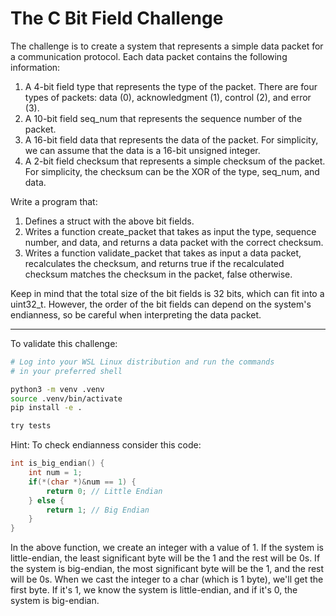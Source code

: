 # The C Bit Field Challenge

The challenge is to create a system that represents a simple data packet for a
communication protocol. Each data packet contains the following information:

1. A 4-bit field type that represents the type of the packet. There are four
types of packets: data (0), acknowledgment (1), control (2), and error (3).
2. A 10-bit field seq_num that represents the sequence number of the packet.
3. A 16-bit field data that represents the data of the packet. For simplicity,
we can assume that the data is a 16-bit unsigned integer.
4. A 2-bit field checksum that represents a simple checksum of the packet. For
simplicity, the checksum can be the XOR of the type, seq_num, and data.  

Write a program that:

1. Defines a struct with the above bit fields.
2. Writes a function create_packet that takes as input the type, sequence
number, and data, and returns a data packet with the correct checksum.
3. Writes a function validate_packet that takes as input a data packet,
recalculates the checksum, and returns true if the recalculated checksum matches
the checksum in the packet, false otherwise.

Keep in mind that the total size of the bit fields is 32 bits, which can fit into a uint32_t. However, the order of the bit fields can depend on the system's endianness, so be careful when interpreting the data packet.

---

To validate this challenge:

```bash
# Log into your WSL Linux distribution and run the commands
# in your preferred shell

python3 -m venv .venv
source .venv/bin/activate
pip install -e .

try tests
```

Hint: To check endianness consider this code:

```c
int is_big_endian() {
    int num = 1;
    if(*(char *)&num == 1) {
        return 0; // Little Endian
    } else {
        return 1; // Big Endian
    }
}
```

In the above function, we create an integer with a value of 1. If the system is little-endian, the least significant byte will be the 1 and the rest will be 0s. If the system is big-endian, the most significant byte will be the 1, and the rest will be 0s. When we cast the integer to a char (which is 1 byte), we'll get the first byte. If it's 1, we know the system is little-endian, and if it's 0, the system is big-endian.